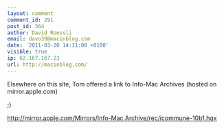 ```yaml
---
layout: comment
comment_id: 291
post_id: 364
author: David Roessli
email: davo39@macinblog.com
date: '2011-03-20 14:11:08 +0100'
visible: true
ip: 62.167.167.23
url: http://macinblog.com/
---
```

Elsewhere on this site, Tom offered a link to Info-Mac Archives (hosted on mirror.apple.com)

;)



<a href="http://mirror.apple.com/Mirrors/Info-Mac.Archive/rec/icommune-10b1.hqx" rel="nofollow">http://mirror.apple.com/Mirrors/Info-Mac.Archive/rec/icommune-10b1.hqx</a>
